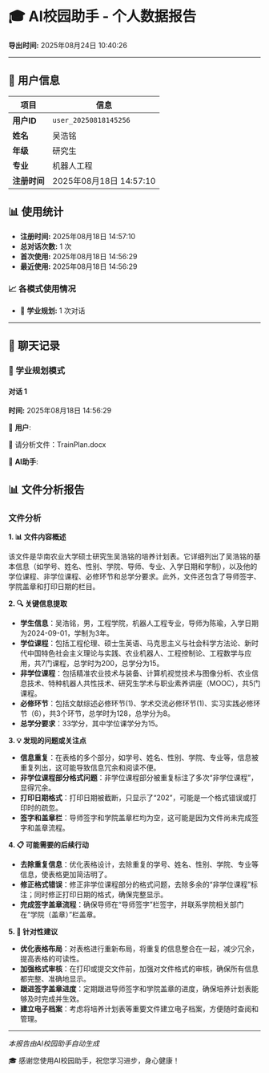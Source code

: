 # 🎓 AI校园助手 - 个人数据报告

**导出时间:** 2025年08月24日 10:40:26

---

## 👤 用户信息

| 项目 | 信息 |
|------|------|
| **用户ID** | `user_20250818145256` |
| **姓名** | 吴浩铭 |
| **年级** | 研究生 |
| **专业** | 机器人工程 |
| **注册时间** | 2025年08月18日 14:57:10 |

## 📊 使用统计

- **注册时间:** 2025年08月18日 14:57:10
- **总对话次数:** 1 次
- **首次使用:** 2025年08月18日 14:56:29
- **最近使用:** 2025年08月18日 14:56:29

### 📈 各模式使用情况

- 🎯 **学业规划:** 1 次对话

---

## 💬 聊天记录

### 🎯 学业规划模式

#### 对话 1

**时间:** 2025年08月18日 14:56:29

👤 **用户**:

📎 请分析文件：TrainPlan.docx

🤖 **AI助手**:

## 📊 文件分析报告

### 文件分析

**1. 📊 文件内容概述**

该文件是华南农业大学硕士研究生吴浩铭的培养计划表。它详细列出了吴浩铭的基本信息（如学号、姓名、性别、学院、导师、专业、入学日期和学制），以及他的学位课程、非学位课程、必修环节和总学分要求。此外，文件还包含了导师签字、学院盖章和打印日期的栏目。

**2. 🔍 关键信息提取**

- **学生信息**：吴浩铭，男，工程学院，机器人工程专业，导师为陈瑜，入学日期为2024-09-01，学制为3年。
- **学位课程**：包括工程伦理、硕士生英语、马克思主义与社会科学方法论、新时代中国特色社会主义理论与实践、农业机器人、工程控制论、工程数学与应用，共7门课程，总学时为200，总学分为15。
- **非学位课程**：包括精准农业技术与装备、计算机视觉技术与图像分析、农业信息技术、特种机器人共性技术、研究生学术与职业素养讲座（MOOC），共5门课程。
- **必修环节**：包括文献综述必修环节(1)、学术交流必修环节(1)、实习实践必修环节（6），共3个环节，总学时为128，总学分为8。
- **总学分要求**：33学分，其中学位课学分为15。

**3. 💡 发现的问题或关注点**

- **信息重复**：在表格的多个部分，如学号、姓名、性别、学院、专业等，信息被重复列出，这可能导致信息冗余和阅读不便。
- **非学位课程部分格式问题**：非学位课程部分被重复标注了多次“非学位课程”，显得冗余。
- **打印日期格式**：打印日期被截断，只显示了“202”，可能是一个格式错误或打印时的疏忽。
- **签字和盖章栏**：导师签字和学院盖章栏均为空，这可能是因为文件尚未完成签字和盖章流程。

**4. 📋 可能需要的后续行动**

- **去除重复信息**：优化表格设计，去除重复的学号、姓名、性别、学院、专业等信息，使表格更加简洁明了。
- **修正格式错误**：修正非学位课程部分的格式问题，去除多余的“非学位课程”标注；同时修正打印日期的格式，确保完整显示。
- **完成签字盖章流程**：确保导师在“导师签字”栏签字，并联系学院相关部门在“学院（盖章）”栏盖章。

**5. 🎯 针对性建议**

- **优化表格布局**：对表格进行重新布局，将重复的信息整合在一起，减少冗余，提高表格的可读性。
- **加强格式审核**：在打印或提交文件前，加强对文件格式的审核，确保所有信息都完整、准确地显示。
- **跟进签字盖章进度**：定期跟进导师签字和学院盖章的进度，确保培养计划表能够及时完成并生效。
- **建立电子档案**：考虑将培养计划表等重要文件建立电子档案，方便随时查阅和管理。

---

*本报告由AI校园助手自动生成*

🎓 感谢您使用AI校园助手，祝您学习进步，身心健康！